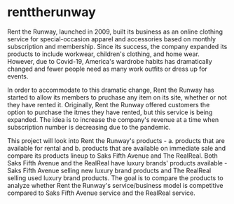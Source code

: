 # renttherunway



Rent the Runway, launched in 2009, built its business as an online clothing service for special-occasion apparel and accessories based on monthly subscription and membership. Since its success, the company expanded its products to include workwear, children's clothing, and home wear. However, due to Covid-19, America's wardrobe habits has dramatically changed and fewer people need as many work outfits or dress up for events. 

In order to accommodate to this dramatic change, Rent the Runway has started to allow its members to pruchase any item on its site, whether or not they have rented it. Originally, Rent the Runway offered customers the option to purchase the itmes they have rented, but this service is being expanded. The idea is to increase the company's revenue at a time when subscription number is decreasing due to the pandemic. 

This project will look into Rent the Runway's products - a. products that are available for rental and b. products that are available on immediate sale and compare its products lineup to Saks Fifth Avenue and The RealReal. Both Saks Fifth Avenue and the RealReal have luxury brands' products available - Saks Fifth Avenue selling new luxury brand products and The RealReal selling used luxury brand products. The goal is to compare the products to analyze whether Rent the Runway's service/business model is competitive compared to Saks Fifth Avenue service and the RealReal service.

